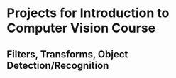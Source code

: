 # Projects for Introduction to Computer Vision Course
## Filters, Transforms, Object Detection/Recognition
